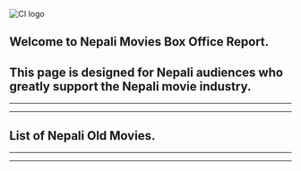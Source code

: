 ![CI logo](https://upload.wikimedia.org/wikipedia/commons/thumb/6/61/Nepali_Cinema.svg/800px-Nepali_Cinema.svg.png)

Welcome to Nepali Movies Box Office Report.
----
## This page is designed for Nepali audiences who greatly support the Nepali movie industry.
--------

---
## List of Nepali Old Movies.




------




--------


